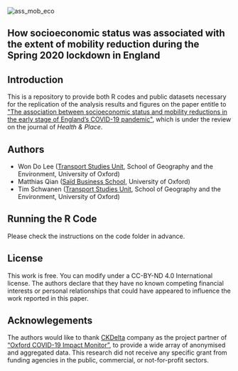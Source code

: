 ![ass_mob_eco](https://user-images.githubusercontent.com/61145109/99924646-752dd800-2d7e-11eb-8f00-a71b70349b29.png)
## How socioeconomic status was associated with the extent of mobility reduction during the Spring 2020 lockdown in England

## Introduction
This is a repository to provide both R codes and public datasets necessary for the replication of the analysis results and figures on the paper entitle to ["The association between socioeconomic status and mobility reductions in the early stage of England’s COVID-19 pandemic"](https://www.medrxiv.org/content/10.1101/2020.10.28.20221770v1), which is under the review on the journal of *Health & Place*.

## Authors
* Won Do Lee ([Transport Studies Unit](https://www.tsu.ox.ac.uk/people/wdlee.html), School of Geography and the Environment, University of Oxford)
* Matthias Qian ([Saïd Business School](https://www.sbs.ox.ac.uk/about-us/people/matthias-qian), University of Oxford)
* Tim Schwanen ([Transport Studies Unit](https://www.tsu.ox.ac.uk/people/tschwanen.html), School of Geography and the Environment, University of Oxford)

## Running the R Code
Please check the instructions on the code folder in advance.

## License
This work is free. You can modify under a CC-BY-ND 4.0 International license. The authors declare that they have no known competing financial interests or personal relationships that could have appeared to influence the work reported in this paper.

## Acknowlegements
The authors would like to thank [CKDelta](https://www.ckdelta.ie) company as the project partner of [“Oxford COVID-19 Impact Monitor”](https://www.oxford-covid-19.com), to provide a wide array of anonymised and aggregated data. This research did not receive any specific grant from funding agencies in the public, commercial, or not-for-profit sectors.
